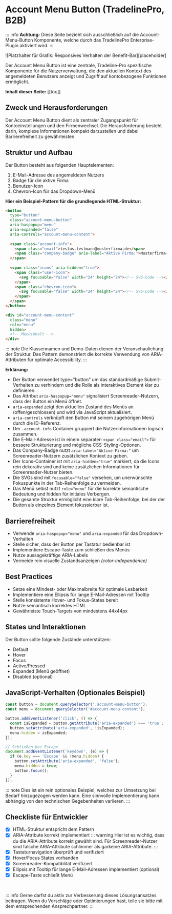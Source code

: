 # Account Menu Button (TradelinePro, B2B)

::: info
**Achtung:** Diese Seite bezieht sich ausschließlich auf die Account-Menu-Button Komponente, welche durch das TradelinePro Enterprise-Plugin aktiviert wird.
:::

![Platzhalter für Grafik: Responsives Verhalten der Benefit-Bar][placeholder]

Der Account Menu Button ist eine zentrale, Tradeline-Pro spezifische Komponente für die Nutzerverwaltung, die den aktuellen Kontext des angemeldeten Benutzers anzeigt und Zugriff auf kontobezogene Funktionen ermöglicht.

**Inhalt dieser Seite:**
[[toc]]

## Zweck und Herausforderungen
Der Account Menu Button dient als zentraler Zugangspunkt für Kontoeinstellungen und den Firmenwechsel. Die Herausforderung besteht darin, komplexe Informationen kompakt darzustellen und dabei Barrierefreiheit zu gewährleisten.

## Struktur und Aufbau
Der Button besteht aus folgenden Hauptelementen:
1. E-Mail-Adresse des angemeldeten Nutzers
2. Badge für die aktive Firma
3. Benutzer-Icon
4. Chevron-Icon für das Dropdown-Menü

**Hier ein Beispiel-Pattern für die grundlegende HTML-Struktur:**

```html
<button 
  type="button"
  class="account-menu-button"
  aria-haspopup="menu"
  aria-expanded="false"
  aria-controls="account-menu-content">
  
  <span class="account-info">
    <span class="email">testus.testmann@musterfirma.de</span>
    <span class="company-badge" aria-label="Aktive Firma:">Musterfirma</span>
  </span>
  
  <span class="icons" aria-hidden="true">
    <span class="user-icon">
      <svg focusable="false" width="24" height="24"><!-- SVG-Code --></svg>
    </span>
    <span class="chevron-icon">
      <svg focusable="false" width="24" height="24"><!-- SVG-Code --></svg>
    </span>
  </span>
</button>

<div id="account-menu-content" 
  class="menu" 
  role="menu" 
  hidden>
  <!-- Menüinhalt -->
</div>
```

::: note
Die Klassennamen und Demo-Daten dienen der Veranschaulichung der Struktur. Das Pattern demonstriert die korrekte Verwendung von ARIA-Attributen für optimale Accessibility.
:::

**Erklärung:**
- Der Button verwendet type="button" um das standardmäßige Submit-Verhalten zu verhindern und die Rolle als interaktives Element klar zu definieren.
- Das Attribut `aria-haspopup="menu"` signalisiert Screenreader-Nutzern, dass der Button ein Menü öffnet.
- `aria-expanded` zeigt den aktuellen Zustand des Menüs an (offen/geschlossen) und wird via JavaScript aktualisiert.
- `aria-controls` verknüpft den Button mit seinem zugehörigen Menü durch die ID-Referenz.
- Der `.account-info` Container gruppiert die Nutzerinformationen logisch zusammen.
- Die E-Mail-Adresse ist in einem separaten `<span class="email">` für bessere Strukturierung und mögliche CSS-Styling-Optionen.
- Das Company-Badge nutzt `aria-label="Aktive Firma:"` um Screenreader-Nutzern zusätzlichen Kontext zu geben.
- Der Icons-Container ist mit `aria-hidden="true"` markiert, da die Icons rein dekorativ sind und keine zusätzlichen Informationen für Screenreader-Nutzer bieten.
- Die SVGs sind mit `focusable="false"` versehen, um unerwünschte Fokuspunkte in der Tab-Reihenfolge zu vermeiden.
- Das Menü selbst nutzt `role="menu"` für die korrekte semantische Bedeutung und hidden für initiales Verbergen.
- Die gesamte Struktur ermöglicht eine klare Tab-Reihenfolge, bei der der Button als einzelnes Element fokussierbar ist.


## Barrierefreiheit
- Verwende `aria-haspopup="menu"` und `aria-expanded` für das Dropdown-Verhalten
- Stelle sicher, dass der Button per Tastatur bedienbar ist
- Implementiere Escape-Taste zum schließen des Menüs
- Nutze aussagekräftige ARIA-Labels
- Vermeide rein visuelle Zustandsanzeigen _(color-independence)_

## Best Practices
- Setze eine Mindest- oder Maximalbreite für optimale Lesbarkeit
- Implementiere eine Ellipsis für lange E-Mail-Adressen mit Tooltip
- Stelle konsistente Hover- und Fokus-States bereit
- Nutze semantisch korrektes HTML
- Gewährleiste Touch-Targets von mindestens 44x44px

## States und Interaktionen
Der Button sollte folgende Zustände unterstützen:
- Default
- Hover
- Focus
- Active/Pressed
- Expanded (Menü geöffnet)
- Disabled (optional)

## JavaScript-Verhalten (Optionales Beispiel)
```js
const button = document.querySelector('.account-menu-button');
const menu = document.querySelector('#account-menu-content');

button.addEventListener('click', () => {
  const isExpanded = button.getAttribute('aria-expanded') === 'true';
  button.setAttribute('aria-expanded', !isExpanded);
  menu.hidden = isExpanded;
});

// Schließen bei Escape
document.addEventListener('keydown', (e) => {
  if (e.key === 'Escape' && !menu.hidden) {
    button.setAttribute('aria-expanded', 'false');
    menu.hidden = true;
    button.focus();
  }
});
```

::: note
Dies ist ein rein optionales Beispiel, welches zur Umsetzung bei Bedarf hinzugezogen werden kann. Eine sinnvolle Implementierung kann abhängig von den technischen Gegebenheiten variieren.
:::

## Checkliste für Entwickler
- [X] HTML-Struktur entspricht dem Pattern
- [X] ARIA-Attribute korrekt implementiert
::: warning
Hier ist es wichtig, dass du die ARIA-Attribute korrekt gewählt sind. Für Screenreader-Nutzer sind falsche ARIA-Attribute schlimmer als garkeine ARIA-Attribute. 
:::
- [X] Tastaturnavigation überprüft und verifiziert
- [X] Hover/Focus States vorhanden
- [X] Screenreader-Kompatiblität verifiziert
- [X] Ellipsis mit Tooltip für lange E-Mail-Adressen implementiert (optional)
- [X] Escape-Taste schließt Menü

<br>

::: info
Gerne darfst du aktiv zur Verbesserung dieses Lösungsansatzes beitragen. Wenn du Vorschläge oder Optimierungen hast, teile sie bitte mit dem entsprechenden Ansprechpartner.
:::
